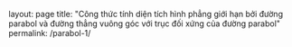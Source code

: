 layout: page
title: "Công thức tính diện tích hình phẳng giới hạn bởi đường parabol và đường thẳng vuông góc với trục đối xứng của đường parabol"
permalink: /parabol-1/
